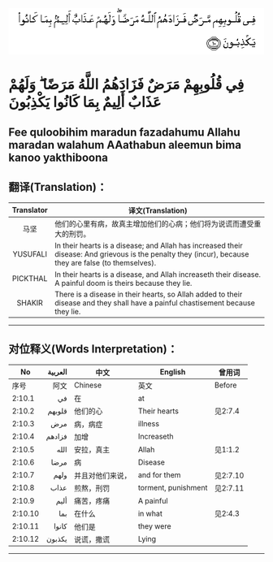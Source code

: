 ![002_010](images/002_010.gif)

#  فِي قُلُوبِهِمْ مَرَضٌ فَزَادَهُمُ اللَّهُ مَرَضًا ۖ وَلَهُمْ عَذَابٌ أَلِيمٌ بِمَا كَانُوا يَكْذِبُونَ 

## Fee quloobihim maradun fazadahumu Allahu maradan walahum AAathabun aleemun bima kanoo yakthiboona

## 翻译(Translation)：

| Translator | 译文(Translation)                                            |
|:----------:| ------------------------------------------------------------ |
| 马坚       | 他们的心里有病，故真主增加他们的心病；他们将为说谎而遭受重大的刑罚。 |
| YUSUFALI   | In their hearts is a disease; and Allah has increased their disease: And grievous is the penalty they (incur), because they are false (to themselves). |
| PICKTHAL   | In their hearts is a disease, and Allah increaseth their disease. A painful doom is theirs because they lie. |
| SHAKIR     | There is a disease in their hearts, so Allah added to their disease and they shall have a painful chastisement because they lie. |

---

## 对位释义(Words Interpretation)：

| No      | العربية | 中文             | English             | 曾用词   |
| ------- | -------:| ---------------- | ------------------- | -------- |
| 序号    | 阿文    | Chinese          | 英文                | Before   |
| 2:10.1  | في      | 在               | at                  |          |
| 2:10.2  | قلوبهم  | 他们的心         | Their hearts        | 见2:7.4  |
| 2:10.3  | مرض     | 病，病症         | illness             |          |
| 2:10.4  | فزادهم  | 加增             | Increaseth          |          |
| 2:10.5  | الله    | 安拉，真主       | Allah               | 见1:1.2  |
| 2:10.6  | مرضا    | 病               | Disease             |          |
| 2:10.7  | ولهم    | 并且对他们来说， | and for them        | 见2:7.10 |
| 2:10.8  | عذاب    | 煎熬，刑罚       | torment, punishment | 见2:7.11 |
| 2:10.9  | أليم    | 痛苦，疼痛       | A painful           |          |
| 2:10.10 | بما     | 在什么           | in what             | 见2:4.3  |
| 2:10.11 | كانوا   | 他们是           | they were           |          |
| 2:10.12 | يكذبون  | 说谎，撒谎       | Lying               |          |

---
